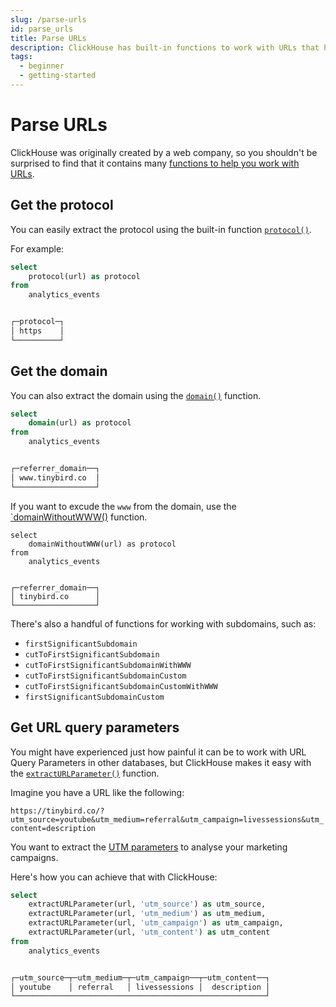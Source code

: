 ```yaml
---
slug: /parse-urls
id: parse_urls
title: Parse URLs
description: ClickHouse has built-in functions to work with URLs that help you avoid writing custom Regex
tags:
  - beginner
  - getting-started
---
```


# Parse URLs

ClickHouse was originally created by a web company, so you shouldn't be surprised to find that it contains many [functions to help you work with URLs](https://clickhouse.com/docs/en/sql-reference/functions/url-functions/).

## Get the protocol

You can easily extract the protocol using the built-in function [`protocol()`](https://clickhouse.com/docs/en/sql-reference/functions/url-functions/#protocol).

For example:

```sql
select
    protocol(url) as protocol
from
    analytics_events


┌─protocol─┐
│ https    │
└──────────┘
```

## Get the domain

You can also extract the domain using the [`domain()`](https://clickhouse.com/docs/en/sql-reference/functions/url-functions/#domai) function.

```sql
select
    domain(url) as protocol
from
    analytics_events


┌─referrer_domain──┐
│ www.tinybird.co  │
└──────────────────┘
```

If you want to excude the `www` from the domain, use the [`domainWithoutWWW()](https://clickhouse.com/docs/en/sql-reference/functions/url-functions/#domainwithoutwww) function.

```
select
    domainWithoutWWW(url) as protocol
from
    analytics_events


┌─referrer_domain──┐
│ tinybird.co      │
└──────────────────┘
```

There's also a handful of functions for working with subdomains, such as:

- `firstSignificantSubdomain`
- `cutToFirstSignificantSubdomain`
- `cutToFirstSignificantSubdomainWithWWW`
- `cutToFirstSignificantSubdomainCustom`
- `cutToFirstSignificantSubdomainCustomWithWWW`
- `firstSignificantSubdomainCustom`

## Get URL query parameters

You might have experienced just how painful it can be to work with URL Query Parameters in other databases, but ClickHouse makes it easy with the [`extractURLParameter()`](https://clickhouse.com/docs/en/sql-reference/functions/url-functions/#extracturlparameterurl-name) function.

Imagine you have a URL like the following:

`https://tinybird.co/?utm_source=youtube&utm_medium=referral&utm_campaign=livessessions&utm_content=description`

You want to extract the [UTM parameters](https://en.wikipedia.org/wiki/UTM_parameters) to analyse your marketing campaigns. 

Here's how you can achieve that with ClickHouse:

```sql
select
    extractURLParameter(url, 'utm_source') as utm_source,
    extractURLParameter(url, 'utm_medium') as utm_medium,
    extractURLParameter(url, 'utm_campaign') as utm_campaign,
    extractURLParameter(url, 'utm_content') as utm_content
from
    analytics_events


┌─utm_source─┬─utm_medium─┬─utm_campaign──┬─utm_content──┐
│ youtube    │ referral   │ livessessions │  description │
└────────────────────────────────────────────────────────┘
```